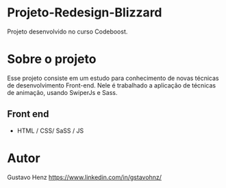# Projeto-Redesign-Blizzard
Projeto desenvolvido no curso Codeboost.

# Sobre o projeto
Esse projeto consiste em um estudo para conhecimento de novas técnicas de desenvolvimento Front-end.
Nele é trabalhado a aplicação de técnicas de animação, usando SwiperJs e Sass.

## Front end
- HTML / CSS/ SaSS / JS 

# Autor
Gustavo Henz
https://www.linkedin.com/in/gstavohnz/
